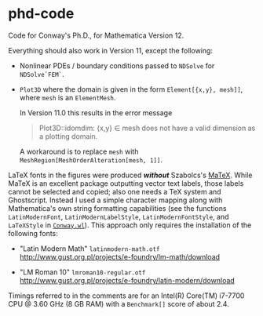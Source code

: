 # phd-code

Code for Conway's Ph.D., for Mathematica Version&nbsp;12.

Everything should also work in Version&nbsp;11, except the following:

* Nonlinear PDEs / boundary conditions passed to `NDSolve` for
  `` NDSolve`FEM` ``.
  
* `Plot3D` where the domain is given in the form `Element[{x,y}, mesh]]`,
  where `mesh` is an `ElementMesh`.
  
  In Version&nbsp;11.0 this results in the error message
  > Plot3D::idomdim: {x,y} ∈ mesh does not have a valid dimension
    as a plotting domain.
  
  A workaround is to replace `mesh` with
  `MeshRegion[MeshOrderAlteration[mesh, 1]]`.

LaTeX fonts in the figures were produced ***without*** Szabolcs's [MaTeX][].
While MaTeX is an excellent package outputting vector text labels,
those labels cannot be selected and copied;
also one needs a TeX system and Ghostscript.
Instead I used a simple character mapping
along with Mathematica's own string formatting capabilities
(see the functions `LatinModernFont`, `LatinModernLabelStyle`,
`LatinModernFontStyle`, and `LaTeXStyle` in [`Conway.wl`](Conway.wl)).
This approach only requires the installation of the following fonts:

* "Latin Modern Math" `latinmodern-math.otf` <br>
  <http://www.gust.org.pl/projects/e-foundry/lm-math/download>

* "LM Roman 10" `lmroman10-regular.otf` <br>
  <http://www.gust.org.pl/projects/e-foundry/latin-modern/download>

Timings referred to in the comments are for an
Intel(R) Core(TM) i7-7700 CPU @ 3.60 GHz (8 GB RAM)
with a `Benchmark[]` score of about 2.4.

[MaTeX]: https://github.com/szhorvat/MaTeX

